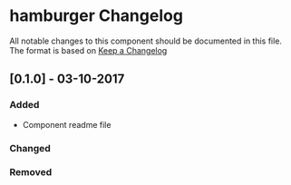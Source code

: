 # hamburger Changelog
All notable changes to this component should be documented in this file.
The format is based on [Keep a Changelog](http://keepachangelog.com/en/1.0.0/)

## [0.1.0] - 03-10-2017

### Added
- Component readme file

### Changed

### Removed
